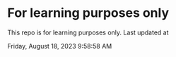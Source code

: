 # For learning purposes only
This repo is for learning purposes only.
Last updated at

Friday, August 18, 2023 9:58:58 AM

